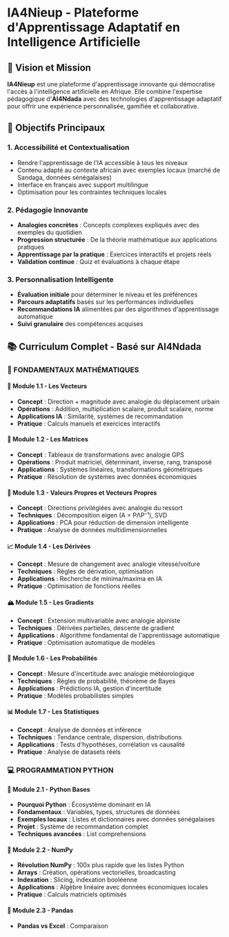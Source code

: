 # IA4Nieup - Plateforme d'Apprentissage Adaptatif en Intelligence Artificielle

## 🎯 Vision et Mission

**IA4Nieup** est une plateforme d'apprentissage innovante qui démocratise l'accès à l'intelligence artificielle en Afrique. Elle combine l'expertise pédagogique d'**AI4Ndada** avec des technologies d'apprentissage adaptatif pour offrir une expérience personnalisée, gamifiée et collaborative.

## 🚀 Objectifs Principaux

### 1. **Accessibilité et Contextualisation**

- Rendre l'apprentissage de l'IA accessible à tous les niveaux
- Contenu adapté au contexte africain avec exemples locaux (marché de Sandaga, données sénégalaises)
- Interface en français avec support multilingue
- Optimisation pour les contraintes techniques locales

### 2. **Pédagogie Innovante**

- **Analogies concrètes** : Concepts complexes expliqués avec des exemples du quotidien
- **Progression structurée** : De la théorie mathématique aux applications pratiques
- **Apprentissage par la pratique** : Exercices interactifs et projets réels
- **Validation continue** : Quiz et évaluations à chaque étape

### 3. **Personnalisation Intelligente**

- **Évaluation initiale** pour déterminer le niveau et les préférences
- **Parcours adaptatifs** basés sur les performances individuelles
- **Recommandations IA** alimentées par des algorithmes d'apprentissage automatique
- **Suivi granulaire** des compétences acquises

## 📚 Curriculum Complet - Basé sur AI4Ndada

### **🧮 FONDAMENTAUX MATHÉMATIQUES**

#### **📐 Module 1.1 - Les Vecteurs**

- **Concept** : Direction + magnitude avec analogie du déplacement urbain
- **Opérations** : Addition, multiplication scalaire, produit scalaire, norme
- **Applications IA** : Similarité, systèmes de recommandation
- **Pratique** : Calculs manuels et exercices interactifs

#### **🔢 Module 1.2 - Les Matrices**

- **Concept** : Tableaux de transformations avec analogie GPS
- **Opérations** : Produit matriciel, déterminant, inverse, rang, transposé
- **Applications** : Systèmes linéaires, transformations géométriques
- **Pratique** : Résolution de systèmes avec données économiques

#### **🎯 Module 1.3 - Valeurs Propres et Vecteurs Propres**

- **Concept** : Directions privilégiées avec analogie du ressort
- **Techniques** : Décomposition eigen (A = PΛP⁻¹), SVD
- **Applications** : PCA pour réduction de dimension intelligente
- **Pratique** : Analyse de données multidimensionnelles

#### **📈 Module 1.4 - Les Dérivées**

- **Concept** : Mesure de changement avec analogie vitesse/voiture
- **Techniques** : Règles de dérivation, optimisation
- **Applications** : Recherche de minima/maxima en IA
- **Pratique** : Optimisation de fonctions réelles

#### **🏔️ Module 1.5 - Les Gradients**

- **Concept** : Extension multivariable avec analogie alpiniste
- **Techniques** : Dérivées partielles, descente de gradient
- **Applications** : Algorithme fondamental de l'apprentissage automatique
- **Pratique** : Optimisation automatique de modèles

#### **🎲 Module 1.6 - Les Probabilités**

- **Concept** : Mesure d'incertitude avec analogie météorologique
- **Techniques** : Règles de probabilité, théorème de Bayes
- **Applications** : Prédictions IA, gestion d'incertitude
- **Pratique** : Modèles probabilistes simples

#### **📊 Module 1.7 - Les Statistiques**

- **Concept** : Analyse de données et inférence
- **Techniques** : Tendance centrale, dispersion, distributions
- **Applications** : Tests d'hypothèses, corrélation vs causalité
- **Pratique** : Analyse de datasets réels

### **💻 PROGRAMMATION PYTHON**

#### **🐍 Module 2.1 - Python Bases**

- **Pourquoi Python** : Écosystème dominant en IA
- **Fondamentaux** : Variables, types, structures de données
- **Exemples locaux** : Listes et dictionnaires avec données sénégalaises
- **Projet** : Système de recommandation complet
- **Techniques avancées** : List comprehensions

#### **🔢 Module 2.2 - NumPy**

- **Révolution NumPy** : 100x plus rapide que les listes Python
- **Arrays** : Création, opérations vectorielles, broadcasting
- **Indexation** : Slicing, indexation booléenne
- **Applications** : Algèbre linéaire avec données économiques locales
- **Pratique** : Calculs matriciels optimisés

#### **🐼 Module 2.3 - Pandas**

- **Pandas vs Excel** : Comparaison

